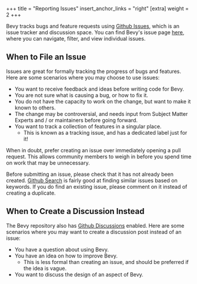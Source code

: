 +++
title = "Reporting Issues"
insert_anchor_links = "right"
[extra]
weight = 2
+++

Bevy tracks bugs and feature requests using [Github Issues], which is an issue tracker and discussion space. You can find Bevy's issue page [here](https://github.com/bevyengine/bevy/issues), where you can navigate, filter, and view individual issues.

[Github Issues]: https://docs.github.com/en/issues/tracking-your-work-with-issues/about-issues

## When to File an Issue

Issues are great for formally tracking the progress of bugs and features. Here are some scenarios where you may choose to use issues:

- You want to receive feedback and ideas before writing code for Bevy.
- You are not sure what is causing a bug, or how to fix it.
- You do not have the capacity to work on the change, but want to make it known to others.
- The change may be controversial, and needs input from Subject Matter Experts and / or maintainers before going forward.
- You want to track a collection of features in a singular place.
    - This is known as a tracking issue, and has a dedicated label just for it!

When in doubt, prefer creating an issue over immediately opening a pull request. This allows community members to weigh in before you spend time on work that may be unnecessary.

Before submitting an issue, please check that it has not already been created. [Github Search] is fairly good at finding similar issues based on keywords. If you do find an existing issue, please comment on it instead of creating a duplicate.

[Github Search]: https://github.com/search?q=repo%3Abevyengine%2Fbevy&type=issues

## When to Create a Discussion Instead

The Bevy repository also has [Github Discussions] enabled. Here are some scenarios where you may want to create a discussion post instead of an issue:

[Github Discussions]: https://github.com/bevyengine/bevy/discussions

- You have a question about using Bevy.
- You have an idea on how to improve Bevy.
    - This is less formal than creating an issue, and should be preferred if the idea is vague.
- You want to discuss the design of an aspect of Bevy.
